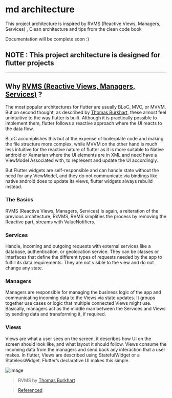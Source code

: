 # md architecture
This project architecture is inspired by RVMS (Reactive Views, Managers, Services)  , Clean architecture and tips from the clean code book

Documentation will be complete soon :) 
## NOTE : This project architecture is designed for flutter projects
-------

## Why [RVMS (Reactive Views, Managers, Services)](https://github.com/escamoteur/RVMS-2020) ?

The most popular architectures for flutter are usually BLoC, MVC, or MVVM. But on second thought, as described by [Thomas Burkhart](https://github.com/escamoteur), these almost feel unintuitive to the way flutter is built. Although it is practically possible to implement them, flutter follows a reactive approach where the UI reacts to the data flow.

BLoC accomplishes this but at the expense of boilerplate code and making the file structure more complex, while MVVM on the other hand is much less intuitive for the reactive nature of flutter as it is more suitable to Native android or Xamarian where the UI elements are in XML and need have a ViewModel Associated with, to represent and update the UI accordingly.

But Flutter widgets are self-responsible and can handle state without the need for any ViewModel, and they do not communicate via bindings like native android does to update its views, flutter widgets always rebuild instead.

### The Basics
RVMS (Reactive Views, Managers, Services) is again, a reiteration of the previous architecture, RxVMS, RVMS simplifies the process by removing the Reactive part, streams with ValueNotifiers.

### Services
Handle, incoming and outgoing requests with external services like a database, authentication, or geolocation service. They can be classes or interfaces that define the different types of requests needed by the app to fulfill its data requirements. They are not visible to the view and do not change any state.

### Managers
Managers are responsible for managing the business logic of the app and communicating incoming data to the Views via state updates. It groups together use cases or logic that multiple connected Views might use. Basically, managers act as the middle man between the Services and Views by sending data and transforming it, if required.

### Views
Views are what a user sees on the screen, it describes how UI on the screen should look like, and what layout it should follow. Views consume the incoming data from the managers and send back any interaction that a user makes. In flutter, Views are described using StatefulWidget or a StatelessWidget. Flutter’s declarative UI makes this simple.


![image](https://user-images.githubusercontent.com/57597379/178838781-b5824ec5-8478-4f2a-bfbc-967246f20da2.png)

> RVMS by [Thomas Burkhart](https://github.com/escamoteur)

> [Referenced](https://medium.com/flutter-community/exploring-flutter-command-with-rvms-9f1962897a31)

